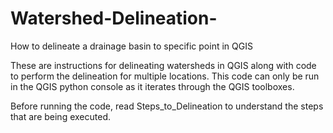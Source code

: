 # Watershed-Delineation-
How to delineate a drainage basin to specific point in QGIS

These are instructions for delineating watersheds in QGIS along with code to perform the delineation for multiple locations.
This code can only be run in the QGIS python console as it iterates through the QGIS toolboxes. 

Before running the code, read Steps_to_Delineation to understand the steps that are being executed. 
